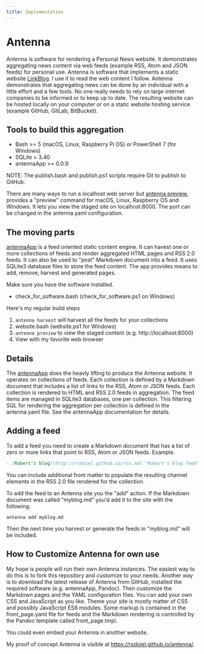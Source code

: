 ```yaml
---
title: Implementation
---
```


# Antenna

Antenna is software for rendering a Personal News website. It demonstrates aggregating news content via web feeds (example RSS, Atom and JSON feeds) for personal use. Antenna is software that implements a static website [LinkBlog](https://en.wikipedia.org/wiki/Linklog). I use it to read the web content I follow. Antenna demonstrates that aggregating news can be done by an individual with a little effort and a few tools. No one really needs to rely on large internet companies to be informed or to keep up to date. The resulting website can be hosted locally on your computer or on a static website hosting service (example GitHub, GitLab, BitBucket).

## Tools to build this aggregation

- Bash >= 5 (macOS, Linux, Raspberry Pi OS) or PowerShell 7 (for Windows)
- SQLite > 3.40
- antennaApp >= 0.0.9

NOTE: The publish.bash and publish.ps1 scripts require Git to publish to GitHub.

There are many ways to run a localhost web server but [antenna preview](https://github.com/rsdoiel/antennaApp/releases), provides a "preview" command for macOS, Linux, Raspberry OS and Windows. It lets you view the staged site on localhost:8000. The port can be changed in the antenna.yaml configuration.

## The moving parts

[antennaApp](https://rsdoiel.github.io/antennaApp) is a feed oriented static content engine. It can havest one or more collections of feeds and render aggregated HTML pages and RSS 2.0 feeds. It can also be used to "post" Markdown document into a feed. It uses SQLite3 database files to store the feed content. The app provides means to add, remove, harvest and generated pages.

Make sure you have the software installed. 

- check_for_software.bash (check_for_software.ps1 on Windows)

Here's my regular build steps

1. `antenna harvest` will harvest all the feeds for your collections
2. website.bash (website.ps1 for Windows)
3. `antenna preview` to view the staged content (e.g. http://localhost:8000)
4. View with my favorite web browser

## Details

The [antennaApp](https://rsdoiel.github.io/antennaApp) does the heavly lifting to produce the Antenna website. It operates on collections of feeds. Each collection is defined by a Markdown document that includes a list of links to the RSS, Atom or JSON feeds. Each collection is rendered to HTML and RSS 2.0 feeds in aggregation.  The feed items are managed in SQLite3 databases, one per collection. This filtering SQL for rendering the aggregation per collection is defined in the antenna.yaml file. See the antennaApp documentation for details.

## Adding a feed

To add a feed you need to create a Markdown document that has a list of zero or more links that point to RSS, Atom or JSON feeds. Example.

~~~Markdown
- [Robert's blog](http://rsdoiel.github.io/rss.xml "Robert's blog feed")
~~~

You can include additional front matter to populate the resulting channel elements in the RSS 2.0 file rendered for the collection.

To add the feed to an Antenna site you the "add" action. If the Markdown document was called "myblog.md" you'd add it to the site with the following.

~~~shell
antenna add myblog.md
~~~

Then the next time you harvest or generate the feeds in "myblog.md" will be included.

## How to Customize Antenna for own use

My hope is people will run their own Antenna instances.  The easiest way to do this is to fork this repository and customize to your needs. Another way is to download the latest release of Antenna from GitHub, installed the required software (e.g. antennaApp, Pandoc). Then customize the Markdown pages and the YAML configuration files. You can add your own CSS and JavaScript as you like. Theme your site is mostly matter of CSS and possibly JavaScript ES6 modules. Some markup is contained in the front_page.yaml file for feeds and the Markdown rendering is controlled by the Pandoc template called front_page.tmpl.

You could even embed your Antenna in another website.

My proof of concept Antenna is visible at <https://rsdoiel.github.io/antenna/>.

